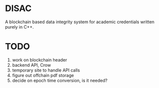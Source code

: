 # DISAC
A blockchain based data integrity system for academic credentials written purely in C++.

# TODO
1. work on blockchain header
2. backend API, Crow
3. temporary site to handle API calls
4. figure out offchain pdf storage
5. decide on epoch time conversion, is it needed?